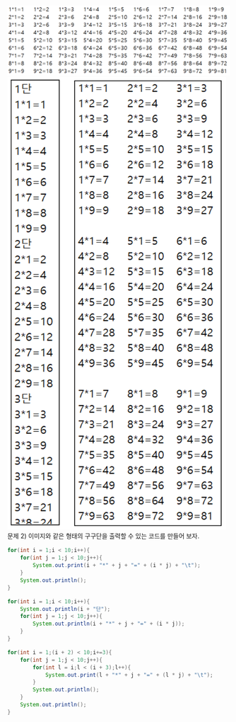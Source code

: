 ![image](../images/image39.png)
![image](../images/image40.png)
문제 2) 이미지와 같은 형태의 구구단을 출력할 수 있는 코드를 만들어 보자.
```java
for(int i = 1;i < 10;i++){
    for(int j = 1;j < 10;j++){
        System.out.print(i + "*" + j + "=" + (i * j) + "\t");
    }
    System.out.println();
}
```
```java
for(int i = 1;i < 10;i++){
    System.out.println(i + "단");
    for(int j = 1;j < 10;j++){
        System.out.println(i + "*" + j + "=" + (i * j));
    }
}
```
```java
for(int i = 1;(i + 2) < 10;i+=3){
    for(int j = 1;j < 10;j++){
        for(int l = i;l < (i + 3);l++){
            System.out.print(l + "*" + j + "=" + (l * j) + "\t");
        }
        System.out.println();
    }
    System.out.println();
}
```
